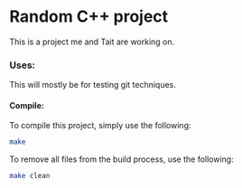 # Random C++ project

This is a project me and Tait are working on.

### Uses:
This will mostly be for testing git techniques.

#### Compile:

To compile this project, simply use the following:

```bash
make
```

To remove all files from the build process, use the following:

```bash
make clean
```
